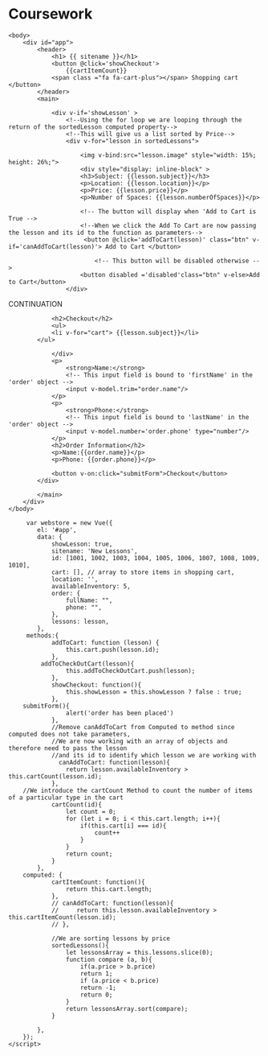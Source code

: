 # Coursework


<html>
    <head>
        <title>Available Lessons</title>
        <script src="https://cdn.jsdelivr.net/npm/vue/dist/vue.js"></script>
        <link rel="stylesheet" href="https://cdnjs.cloudflare.com/ajax/libs/font-awesome/4.7.0/css/font-awesome.min.css">
        <script src="lessons.js/lessons.js"></script>
    </head>

    <body>
        <div id="app">
            <header>
                <h1> {{ sitename }}</h1>
                <button @click='showCheckout'> 
                    {{cartItemCount}}      
                <span class ="fa fa-cart-plus"></span> Shopping cart </button>
            </header>
            <main>

                <div v-if='showLesson' >
                    <!--Using the for loop we are looping through the return of the sortedLesson computed property-->
                    <!--This will give us a list sorted by Price-->
                    <div v-for="lesson in sortedLessons">
                   
                        <img v-bind:src="lesson.image" style="width: 15%; height: 26%;">
                        <div style="display: inline-block" >
                        <h3>Subject: {{lesson.subject}}</h3>
				        <p>Location: {{lesson.location}}</p>
			        	<p>Price: {{lesson.price}}</p>
                        <p>Number of Spaces: {{lesson.numberOfSpaces}}</p>
                     
                        <!-- The button will display when 'Add to Cart is True -->                        
                        <!--When we click the Add To Cart are now passing the lesson and its id to the function as parameters-->
                         <button @click='addToCart(lesson)' class="btn" v-if='canAddToCart(lesson)'> Add to Cart </button>

                            <!-- This button will be disabled otherwise -->
                        <button disabled ='disabled'class="btn" v-else>Add to Cart</button>
                    </div>
CONTINUATION
           </div>  
            </div>
            <div v-else>
               
                <h2>Checkout</h2>
                <ul>
                <li v-for="cart"> {{lesson.subject}}</li>
            </ul>

                </div>
                <p>
                    <strong>Name:</strong>
                    <!-- This input field is bound to 'firstName' in the 'order' object -->
                    <input v-model.trim="order.name"/>
                </p>
                <p>
                    <strong>Phone:</strong>
                    <!-- This input field is bound to 'lastName' in the 'order' object -->
                    <input v-model.number='order.phone' type="number"/>
                </p>
                <h2>Order Information</h2>
                <p>Name:{{order.name}}</p>
                <p>Phone: {{order.phone}}</p>

                <button v-on:click="submitForm">Checkout</button>
            </div>
           
            </main>
        </div>
    </body>
    
         var webstore = new Vue({
            el: '#app',
            data: {
                showLesson: true,
                sitename: 'New Lessons',
                id: [1001, 1002, 1003, 1004, 1005, 1006, 1007, 1008, 1009, 1010],
                cart: [], // array to store items in shopping cart,
                location: '',
                availableInventory: 5,
                order: {
                    fullName: "",
                    phone: "",
                },
                lessons: lesson,
            },
	     methods:{
                addToCart: function (lesson) {
                    this.cart.push(lesson.id);
                },
             addToCheckOutCart(lesson){
                    this.addToCheckOutCart.push(lesson);
                },
                showCheckout: function(){
                    this.showLesson = this.showLesson ? false : true;
                },
		submitForm(){
                    alert('order has been placed')
                },
                //Remove canAddToCart from Computed to method since computed does not take parameters, 
                //We are now working with an array of objects and therefore need to pass the lesson
                //and its id to identify which lesson we are working with
                  canAddToCart: function(lesson){
                    return lesson.availableInventory > this.cartCount(lesson.id);
                },
		//We introduce the cartCount Method to count the number of items of a particular type in the cart
                cartCount(id){
                    let count = 0;
                    for (let i = 0; i < this.cart.length; i++){
                        if(this.cart[i] === id){
                            count++
                        }
                    }
                    return count;
                }
            },
	    computed: {
                cartItemCount: function(){
                    return this.cart.length;
                },
                // canAddToCart: function(lesson){
                //     return this.lesson.availableInventory > this.cartItemCount(lesson.id);
                // },

                //We are sorting lessons by price
                sortedLessons(){
                    let lessonsArray = this.lessons.slice(0);
                    function compare (a, b){
                        if(a.price > b.price)
                        return 1;
                        if (a.price < b.price)
                        return -1;
                        return 0;
                    }
                    return lessonsArray.sort(compare);
                }
              
            },
        });
    </script>
</html>

